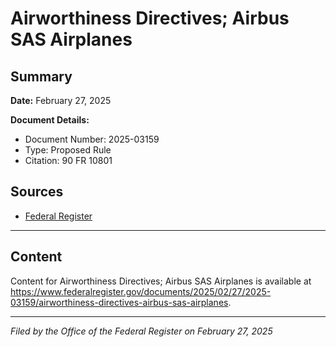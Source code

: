# Airworthiness Directives; Airbus SAS Airplanes

## Summary

**Date:** February 27, 2025

**Document Details:**
- Document Number: 2025-03159
- Type: Proposed Rule
- Citation: 90 FR 10801

## Sources
- [Federal Register](https://www.federalregister.gov/documents/2025/02/27/2025-03159/airworthiness-directives-airbus-sas-airplanes)

---

## Content

Content for Airworthiness Directives; Airbus SAS Airplanes is available at https://www.federalregister.gov/documents/2025/02/27/2025-03159/airworthiness-directives-airbus-sas-airplanes.

---

*Filed by the Office of the Federal Register on February 27, 2025*
